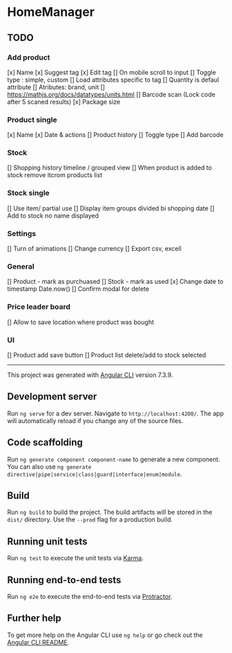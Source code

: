 # HomeManager

## TODO

### Add product

[x] Name
[x] Suggest tag
[x] Edit tag
[] On mobile scroll to input
[] Toggle type : simple, custom
[] Load attributes specific to tag
[] Quantity is defaul attribute
[] Atributes: brand, unit
[] https://mathjs.org/docs/datatypes/units.html
[] Barcode scan (Lock code after 5 scaned results)
[x] Package size

### Product single

[x] Name
[x] Date & actions
[] Product history
[] Toggle type
[] Add barcode

### Stock

[] Shopping history timeline / grouped view
[] When product is added to stock remove itcrom products list

### Stock single

[] Use item/ partial use
[] Display item groups divided bi shopping date
[] Add to stock no name displayed

### Settings

[] Turn of animations
[] Change currency
[] Export csv, excell

### General

[] Product - mark as purchuased
[] Stock - mark as used
[x] Change date to timestamp Date.now()
[] Confirm modal for delete

### Price leader board

[] Allow to save location where product was bought

### UI

[] Product add save button
[] Product list delete/add to stock selected

---

This project was generated with [Angular CLI](https://github.com/angular/angular-cli) version 7.3.9.

## Development server

Run `ng serve` for a dev server. Navigate to `http://localhost:4200/`. The app will automatically reload if you change any of the source files.

## Code scaffolding

Run `ng generate component component-name` to generate a new component. You can also use `ng generate directive|pipe|service|class|guard|interface|enum|module`.

## Build

Run `ng build` to build the project. The build artifacts will be stored in the `dist/` directory. Use the `--prod` flag for a production build.

## Running unit tests

Run `ng test` to execute the unit tests via [Karma](https://karma-runner.github.io).

## Running end-to-end tests

Run `ng e2e` to execute the end-to-end tests via [Protractor](http://www.protractortest.org/).

## Further help

To get more help on the Angular CLI use `ng help` or go check out the [Angular CLI README](https://github.com/angular/angular-cli/blob/master/README.md).
